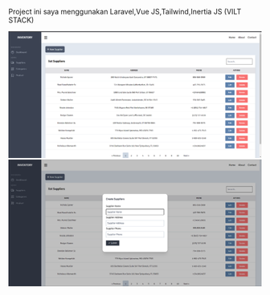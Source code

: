Project ini saya menggunakan Laravel,Vue JS,Tailwind,Inertia JS (VILT STACK)

<img src="github_image/image.png" />
<img src="github_image/image (1).png" />
